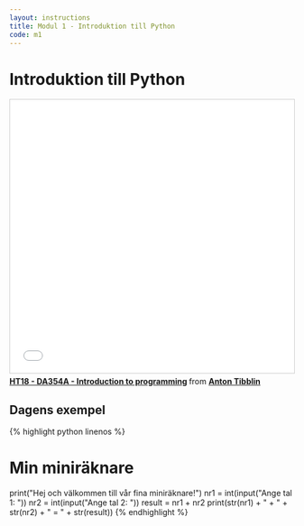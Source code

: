 ```yaml
---
layout: instructions
title: Modul 1 - Introduktion till Python
code: m1
---
```


# Introduktion till Python

<iframe src="//www.slideshare.net/slideshow/embed_code/key/hOkFUOhOqqK3HW" width="595" height="485" frameborder="0" marginwidth="0" marginheight="0" scrolling="no" style="border:1px solid #CCC; border-width:1px; margin-bottom:5px; max-width: 100%;" allowfullscreen> </iframe> <div style="margin-bottom:5px"> <strong> <a href="//www.slideshare.net/AntonTibblin/ht18-da354a-introduction-to-programming" title="HT18 - DA354A - Introduction to programming" target="_blank">HT18 - DA354A - Introduction to programming</a> </strong> from <strong><a href="https://www.slideshare.net/AntonTibblin" target="_blank">Anton Tibblin</a></strong> </div>

## Dagens exempel

{% highlight python linenos %}
# Min miniräknare
print("Hej och välkommen till vår fina miniräknare!")
nr1 = int(input("Ange tal 1: "))
nr2 = int(input("Ange tal 2: "))
result = nr1 + nr2
print(str(nr1) + " + " + str(nr2) + " = " + str(result))
{% endhighlight %}

